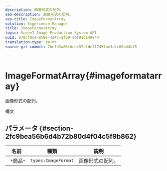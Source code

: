 ```yaml
---
description: 画像形式の配列。
seo-description: 画像形式の配列。
seo-title: ImageFormatArray
solution: Experience Manager
title: ImageFormatArray
topic: Scene7 Image Production System API
uuid: 978cf9ce-8598-424c-af09-cef91d149944
translation-type: tm+mt
source-git-commit: 7bc7b3a86fbcdc57cfdc31745fae3afc06e44b15

---
```



# ImageFormatArray{#imageformatarray}

画像形式の配列。

構文

## パラメータ {#section-2fc9bea56b6d4b72b80d4f04c5f9b862}

| 名前 | 種類 | 説明 |
|---|---|---|
| ` *`商品`*` | `types:ImageFormat` | 画像形式の配列。 |

